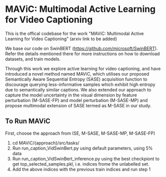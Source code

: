 # MAViC: Multimodal Active Learning for Video Captioning

This is the offical codebase for the work "MAViC: Multimodal Active Learning for Video Captioning" (arxiv link to be added)

We base our code on SwinBERT (https://github.com/microsoft/SwinBERT). Refer the details mentioned there for more instructions on how to download datasets, and train models.

Through this work we explore active learning for video captioning, and have introduced a novel method named MAViC, which utilises our proposed Semantically Aware Sequential Entropy (SASE) acquisition function to discourage querying less-informative samples which exhibit high entropy due to semantically similar captions. We also extended our approach to capture the model uncertainty in the visual dimension by feature perturbation (M-SASE-FP) and model perturbation (M-SASE-MP) and propose multimodal extension of SASE termed as M-SASE in our study.

## To Run MAViC

First, choose the approach from (SE, M-SASE, M-SASE-MP, M-SASE-FP)
1. cd MAViC/{approach}/src/tasks/
1. Run run_caption_VidSwinBert.py using default parameters, using 5% data
2. Run run_caption_VidSwinBert_inference.py using the best checkpiont to get top_selected_samples.pkl, i.e. indices frome the unlabelled set.
3. Add the above indices with the previous train indices and run step 1

